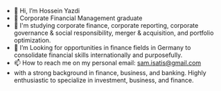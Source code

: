 - 👋 Hi, I’m Hossein Yazdi
- 👀 Corporate Financial Management graduate
- 🌱 I'm studying corporate finance, corporate reporting, corporate governance & social responsibility, merger & acquisition, and portfolio optimization.
- 💞️ I’m Looking for opportunities in finance fields in Germany to consolidate financial skills internationally and purposefully.
- 📫 How to reach me on my personal email: sam.isatis@gmail.com 
- with a strong background in finance, business, and banking. Highly enthusiastic to specialize in investment, business, and finance.
